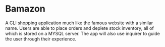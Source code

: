 # Bamazon
A CLI shopping application much like the famous website with a similar name. Users are able to place orders and deplete stock inventory, all of which is stored on a MYSQL server. The app will also use inquirer to guide the user through their experience.
